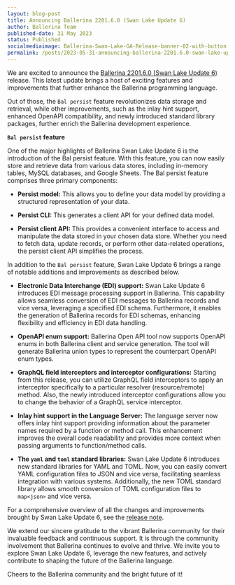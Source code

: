 ```yaml
---
layout: blog-post
title: Announcing Ballerina 2201.6.0 (Swan Lake Update 6)
author: Ballerina Team
published-date: 31 May 2023
status: Published
socialmediaimage: Ballerina-Swan-Lake-GA-Release-banner-02-with-button.png
permalink: /posts/2023-05-31-announcing-ballerina-2201.6.0-swan-lake-update-6/
---
```


<style>.cBlogContent p{white-space: break-spaces !important;}</style>

We are excited to announce the [Ballerina 2201.6.0 (Swan Lake Update 6)](https://ballerina.io/downloads/) release. This latest update brings a host of exciting features and improvements that further enhance the Ballerina programming language. 

Out of those, the `Bal persist` feature revolutionizes data storage and retrieval, while other improvements, such as the inlay hint support, enhanced OpenAPI compatibility, and newly introduced standard library packages, further enrich the Ballerina development experience.

**`Bal persist` feature**

One of the major highlights of Ballerina Swan Lake Update 6 is the introduction of the Bal persist feature. With this feature, you can now easily store and retrieve data from various data stores, including in-memory tables, MySQL databases, and Google Sheets. The Bal persist feature comprises three primary components:

- **Persist model:** This allows you to define your data model by providing a structured representation of your data.

- **Persist CLI:** This generates a client API for your defined data model. 

- **Persist client API:** This provides a convenient interface to access and manipulate the data stored in your chosen data store. Whether you need to fetch data, update records, or perform other data-related operations, the persist client API simplifies the process.

In addition to the `Bal persist` feature, Swan Lake Update 6 brings a range of notable additions and improvements as described below.

- **Electronic Data Interchange (EDI) support:** Swan Lake Update 6 introduces EDI message processing support in Ballerina. This capability allows seamless conversion of EDI messages to Ballerina records and vice versa, leveraging a specified EDI schema. Furthermore, it enables the generation of Ballerina records for EDI schemas, enhancing flexibility and efficiency in EDI data handling.

- **OpenAPI enum support:** Ballerina Open API tool now supports OpenAPI enums in both Ballerina client and service generation. The tool will generate Ballerina union types to represent the counterpart OpenAPI enum types.

- **GraphQL field interceptors and interceptor configurations:** Starting from this release, you can utilize GraphQL field interceptors to apply an interceptor specifically to a particular resolver (resource/remote) method. Also, the newly introduced interceptor configurations allow you to change the behavior of a GraphQL service interceptor.

- **Inlay hint support in the Language Server:** The language server now offers inlay hint support providing information about the parameter names required by a function or method call. This enhancement improves the overall code readability and provides more context when passing arguments to function/method calls.

- **The `yaml` and `toml` standard libraries:** Swan Lake Update 6 introduces new standard libraries for YAML and TOML. Now, you can easily convert YAML configuration files to JSON and vice versa, facilitating seamless integration with various systems. Additionally, the new TOML standard library allows smooth conversion of TOML configuration files to `map<json>` and vice versa.

For a comprehensive overview of all the changes and improvements brought by Swan Lake Update 6, see the [release note](https://ballerina.io/downloads/swan-lake-release-notes/swan-lake-2201.6.0).

We extend our sincere gratitude to the vibrant Ballerina community for their invaluable feedback and continuous support. It is through the community involvement that Ballerina continues to evolve and thrive. We invite you to explore Swan Lake Update 6, leverage the new features, and actively contribute to shaping the future of the Ballerina language.

Cheers to the Ballerina community and the bright future of it!
